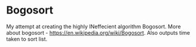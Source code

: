 # Bogosort
My attempt at creating the highly INeffecient algorithm Bogosort.
More about bogosort - https://en.wikipedia.org/wiki/Bogosort. 
Also outputs time taken to sort list.
